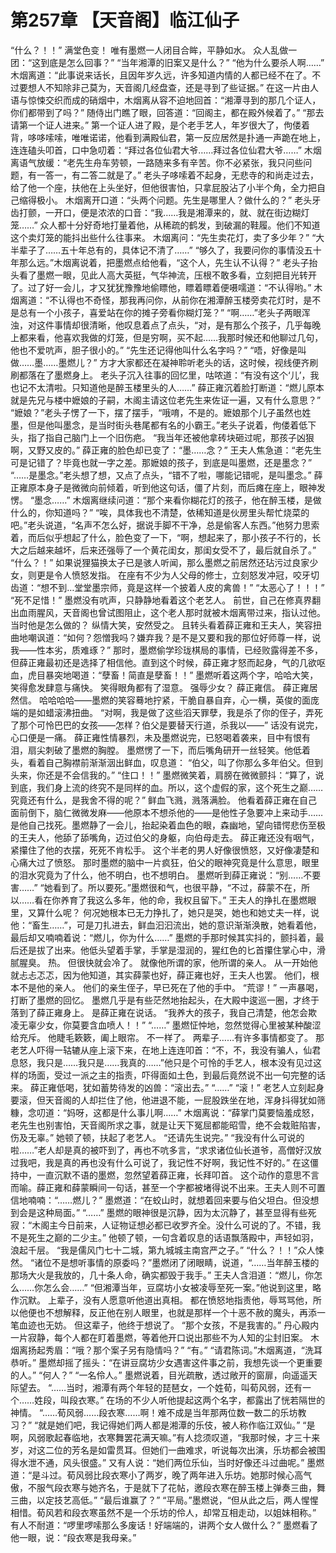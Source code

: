 # 第257章 【天音阁】临江仙子
“什么？！！”
满堂色变！
唯有墨燃一人闭目合眸，平静如水。
众人乱做一团：“这到底是怎么回事？”
“当年湘潭的旧案又是什么？”
“他为什么要杀人啊……”
木烟离道：“此事说来话长，且因年岁久远，许多知道内情的人都已经不在了。不过要想人不知除非己莫为，天音阁几经盘查，还是寻到了些证据。”
在这一片由人语与惊悚交织而成的硝烟中，木烟离从容不迫地回首：“湘潭寻到的那几个证人，你们都带到了吗？”
随侍出门瞧了眼，回答道：“回阁主，都在殿外候着了。”
“那去请第一个证人进来。”
第一个证人进了殿，是个老手艺人，年岁很大了，佝偻着背，哆哆嗦嗦，唯唯诺诺，他看到满殿仙君，第一反应居然是扑通一声跪在地上，连连磕头叩首，口中急叨着：“拜过各位仙君大爷……拜过各位仙君大爷……”
木烟离语气放缓：“老先生舟车劳顿，一路随来多有辛苦。你不必紧张，我只问些问题，有一答一，有二答二就是了。”
老头子哆嗦着不起身，无悲寺的和尚走过去，给了他一个座，扶他在上头坐好，但他很害怕，只拿屁股沾了小半个角，全力把自己缩得极小。
木烟离开口道：“头两个问题。先生是哪里人？做什么的？”
老头牙齿打颤，一开口，便是浓浓的口音：“我……我是湘潭来的，就、就在街边糊灯笼……”
众人都十分好奇地打量着他，从稀疏的鹤发，到破漏的鞋履。他们不知道这个卖灯笼的能抖出些什么往事来。
木烟离问：“先生卖花灯，卖了多少年？”
“大半辈子了……五十年总有的，具体记不清了……”
“够久了，我要问你的事情没五十年那么远。”木烟离说着，把墨燃点给他看，“这个人，先生认不认得？”
老头子抬头看了墨燃一眼，见此人高大英挺，气华神流，压根不敢多看，立刻把目光转开了。过了好一会儿，才又犹犹豫豫地偷瞟他，瞟着瞟着便嗫嚅道：“不认得哟。”
木烟离道：“不认得也不奇怪，那我再问你，从前你在湘潭醉玉楼旁卖花灯时，是不是总有一个小孩子，喜爱站在你的摊子旁看你糊灯笼？”
“啊……”老头子两眼浑浊，对这件事情却很清晰，他叹息着点了点头，“对，是有那么个孩子，几乎每晚上都来看，他喜欢我做的灯笼，但是穷啊，买不起……我那时候还和他聊过几句，他也不爱吭声，胆子很小的。”
“先生还记得他叫什么名字吗？”
“唔，好像是叫做……墨……墨燃儿？”
方才大家都还在凝神聆听老头的话，这时候，视线便齐刷刷都落在了墨燃身上。
老头子沉入往事的回忆里，咕哝道：“有没有这个‘儿’，我也记不太清啦。只知道他是醉玉楼里头的人……”
薛正雍沉着脸打断道：“燃儿原本就是先兄与楼中嬷娘的子嗣，木阁主请这位老先生来佐证一遍，又有什么意思？”
“嬷娘？”老头子愣了一下，摆了摆手，“哦唷，不是的。嬷娘那个儿子虽然也姓墨，但是他叫墨念，是当时街头巷尾都有名的小霸王。”老头子说着，佝偻着低下头，指了指自己脑门上一个旧伤疤。
“我当年还被他拿砖块砸过呢，那孩子凶狠啊，又野又皮的。”
薛正雍的脸色却已变了：“墨……念？”
王夫人焦急道：“老先生可是记错了？毕竟也就一字之差。那嬷娘的孩子，到底是叫墨燃，还是墨念？”
“……是墨念。”老头想了想，又点了点头，“错不了啦，哪能记错呢，是叫墨念。”
薛正雍原本身子是微微向前倾着，听到他这句话，僵了片刻，而后瘫在座上，眼神发愣。
“墨念……”
木烟离继续问道：“那个来看你糊花灯的孩子，他在醉玉楼，是做什么的，你知道吗？”
“唉，具体我也不清楚，依稀知道是伙房里头帮忙烧菜的吧。”老头说道，“名声不怎么好，据说手脚不干净，总是偷客人东西。”他努力思索着，而后似乎想起了什么，脸色变了一下，“啊，想起来了，那小孩子不行的，长大之后越来越坏，后来还强辱了一个黄花闺女，那闺女受不了，最后就自杀了。”
“什么？！”
如果说狸猫换太子已是骇人听闻，那么墨燃之前居然还玷污过良家少女，则更是令人愤怒发指。
在座有不少为人父母的修士，立刻怒发冲冠，咬牙切齿道：“想不到…堂堂墨宗师，竟是这样一个披着人皮的禽兽！”
“太恶心了！！！”
“死不足惜！”
墨燃没有吭声，只静静地看着这个老艺人。
前世，自己在修真界翻出血雨腥风，天音阁也曾试图阻止，这个老人那时就被木烟离带过来，指认过他。
当时他是怎么做的？
纵情大笑，安然受之。
且转头看着薛正雍和王夫人，笑容扭曲地嘲讽道：“如何？怨憎我吗？嫌弃我？是不是又要和我的那位好师尊一样，说我——性本劣，质难琢？”
那时，墨燃偷学珍珑棋局的事情，已经败露得差不多，但薛正雍最初还是选择了相信他。直到这个时候，薛正雍才怒而起身，气的几欲呕血，虎目暴突地喝道：“孽畜！简直是孽畜！！”
墨燃听着这两个字，哈哈大笑，笑得愈发肆意与痛快。
笑得眼角都有了湿意。
强辱少女？
薛正雍信。
薛正雍居然信。
哈哈哈哈——墨燃的笑容蓦地拧紧，干脆自暴自弃，心一横，英俊的面庞端的是如蜡滚沸扭曲。
“对啊，我是做了这些滔天罪孽，我是杀了你的侄子，弄死了那个可怜巴巴的女孩——怎样？伯父是要替天行道，杀我以——”
话没有说完，心口便是一痛。
薛正雍性情暴烈，未及墨燃说完，已怒喝着袭来，目中有恨有泪，扇尖刺破了墨燃的胸膛。
墨燃愣了一下，而后嘴角研开一丝轻笑。他低着头，看着自己胸襟前渐渐洇出鲜血，叹息道：
“伯父，叫了你那么多年伯父。但到头来，你还是不会信我的。”
“住口！！”
墨燃微笑着，肩膀在微微颤抖：“算了，说到底，我们身上流的终究不是同样的血。所以，这个虚假的家，这个死生之巅……究竟还有什么，是我舍不得的呢？”
鲜血飞溅，溅落满脸。
他看着薛正雍在自己面前倒下，脑仁微微发麻——他原本不想杀他的——是他性子急要冲上来动手……是他自己找死。墨燃静了一会儿，抬起染着血色的眼，森幽地，望向错愕悲伤至极的王夫人，他舔了舔嘴角，迈过伯父的身躯，向伯母走去。
薛正雍还没有咽气，紧攥住了他的衣摆，死死不肯松手。
这个半老的男人好像很愤怒，又好像凄楚和心痛大过了愤怒。
那时墨燃的脑中一片疯狂，伯父的眼神究竟是什么意思，眼里的泪水究竟为了什么，他不明白，也不想明白。
墨燃听到薛正雍说：“别……不要害……”
“她看到了。所以要死。”墨燃很和气，也很平静，“不过，薛蒙不在，所以……看在你养育了我这么多年，他的命，我权且留下。”
王夫人的挣扎在墨燃眼里，又算什么呢？
何况她根本已无力挣扎了，她只是哭，她也和她丈夫一样，说他：“畜生……”，可是刀扎进去，鲜血汩汩流出，她的意识渐渐涣散，她看着他，最后却又喃喃着说：“燃儿，你为什么……”
墨燃的手那时候其实抖的，颤抖着，最后还是拔了出来。他低头望着手掌，手掌是湿润的，猩红色的匕首攥住掌心中，滑腻腥臭。
热。
但很快就会冷了。
就像他所谓的家，他所谓的亲人。
从一开始他就忐忐忑忑，因为他知道，其实薛蒙也好，薛正雍也好，王夫人也罢。
他们，根本不是他的亲人。
他们的亲生侄子，早已死在了他的手中。
“荒谬！”
一声暴喝，打断了墨燃的回忆。
墨燃几乎是有些茫然地抬起头，在大殿中逡巡一圈，才终于落到了薛正雍身上。
是薛正雍在说话。
“我养大的孩子，我自己清楚，他怎会欺凌无辜少女，你莫要含血喷人！！”
“……”
墨燃怔忡地，忽然觉得心里被某种酸涩给充斥。
他睫毛簌簌，阖上眼帘。
不一样了。
两辈子……有许多事情都变了。
那老艺人吓得一轱辘从座上滚下来，在地上连连叩首：“不，不，我没有骗人，仙君息怒，我只是……我只是……我真的……”他只是个可怜的手艺人，根本没有见过这样的场面，受过一派之主的指责，吓得面如土色，到最后竟然说不出一句完整的话来。
薛正雍低喝，犹如蓄势待发的凶兽：“滚出去。”
“……”
“滚！”
老艺人立刻起身要滚，但天音阁的人却拦住了他，他进退不能，一屁股跌坐在地，浑身抖得犹如筛糠，念叨道：“妈呀，这都是什么事儿啊……”
木烟离说：“薛掌门莫要恼羞成怒，老先生也别害怕，天音阁所求之事，就是让天下冤屈都能昭雪，绝不会栽赃陷害，伤及无辜。”
她顿了顿，扶起了老艺人。
“还请先生说完。”
“我没有什么可说的啦……”老人却是真的被吓到了，再也不吭多言，“求求诸位仙长道爷，高僧好汉放过我吧，我是真的再也没有什么可说了，我记性不好啊，我记性不好的。”
在这僵持中，一直沉默不语的墨燃，忽然望着薛正雍，长拜叩首。
这个动作的意思不言而喻。薛正雍和薛蒙瞬间一句话，甚至一个字都被堵得说不出来。王夫人则不可置信地喃喃：“……燃儿？”
墨燃道：“在蛟山时，就想着回来要与伯父坦白。但没想到会是这种局面。”
“……”
墨燃的眼神很是沉静，因为太沉静了，甚至显得有些死寂：“木阁主今日前来，人证物证想必都已收罗齐全。没什么可说的了。不错，我不是死生之巅的二少主。”
他顿了顿，一句含着叹息的话语飘落殿中，声轻如羽，浪起千层。
“我是儒风门七十二城，第九城城主南宫严之子。”
“什么？！！”众人悚然。
“诸位不是想听事情的原委吗？”墨燃闭了闭眼睛，说道，“……当年醉玉楼的那场大火是我放的，几十条人命，确实都毁于我手。”
王夫人含泪道：“燃儿，你怎么……你怎么会……”
“但湘潭当年，豆腐坊小女被凌辱至死一案。”他说到这里，略作沉默。
上辈子，没有人愿意听他道出真相。
都在愤怒地指责他，辱骂骂他，所以他便也不想解释，反正他在别人眼里，也就是那样一个十恶不赦的魔头，再添一笔血迹也无妨。
但这辈子，他终于想说了。
“那个女孩，不是我害的。”
丹心殿内一片寂静，每个人都在盯着墨燃，等着他开口说出那些不为人知的尘封旧案。
木烟离扬起秀眉：“哦？那个案子另有隐情吗？”
“有。”
“请君陈词。”木烟离道，“洗耳恭听。”
墨燃却摇了摇头：“在讲豆腐坊少女遇害这件事之前，我想先谈一个更重要的人。”
“何人？”
“一名伶人。”
墨燃说着，目光疏散，透过敞开的窗扉，向遥遥天际望去。
“……当时，湘潭有两个年轻的琵琶女，一个姓荀，叫荀风弱，还有一个……姓段，叫段衣寒。”
在场的不少人听他提起这两个名字，都露出了恍若隔世的神情。
“……荀风弱……段衣寒……啊！难不成是当年那两位数一数二的乐坊教习？”
“就是她们吧，我记得她们两人都是湘潭的乐伎，被人称作临江双仙。”
“是啊，风弱歌起春临地，衣寒舞罢花满天嘛。”有人捻须叹道，“我那时候，才三十来岁，对这二位的芳名是如雷贯耳。但她们一曲难求，听说每次出演，乐坊都会被围得水泄不通，风头很盛。”
又有人说：“她们两位乐仙，当时好像还斗过曲呢。”
墨燃道：“是斗过。荀风弱比段衣寒小了两岁，晚了两年进入乐坊。她那时候心高气傲，不服气段衣寒与她齐名，于是就下了花帖，邀段衣寒在醉玉楼上弹奏三曲，舞三曲，以定技艺高低。”
“最后谁赢了？”
“平局。”墨燃说，“但从此之后，两人惺惺相惜。荀风若和段衣寒虽然不是一个乐坊的伶人，却常互相走动，以姐妹相称。”
有人不耐道：“啰里啰嗦那么多废话！好端端的，讲两个女人做什么？”
墨燃看了他一眼，说：“段衣寒是我母亲。”
